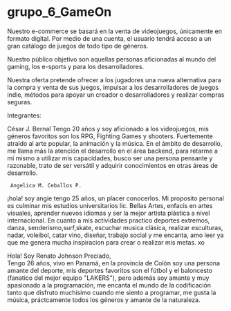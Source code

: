 # grupo_6_GameOn

Nuestro e-commerce se basará en la venta de videojuegos, únicamente en formato digital.
Por medio de una cuenta, el usuario tendrá acceso a un gran catálogo de juegos de todo tipo de géneros.

Nuestro público objetivo son aquellas personas aficionadas al mundo del gaming, los e-sports y para los desarrolladores.

Nuestra oferta pretende ofrecer a los jugadores una nueva alternativa para la compra y venta de sus juegos, impulsar a los 
desarrolladores de juegos indie, métodos para apoyar un creador o desarrolladores y realizar compras seguras.

Integrantes:

César J. Bernal
	Tengo 20 años y soy aficionado a los videojuegos, mis géneros favoritos son los RPG, Fighting Games y shooters. 
	Fuertemente atraído al arte popular, la animación y la música. En el ámbito de desarrollo, me llama más la atención
	el desarrollo en el área backend, para retarme a mí mismo a utilizar mis capacidades, busco ser una 
 	persona pensante y razonable, trato de ser versátil y adquirir conocimientos en otras áreas de desarrollo.
    
     Angelica M. Ceballos P. 
 ¡hola! soy angie tengo 25 años, un placer conocerlos.
 Mi proposito personal es culminar mis estudios universitarios lic. Bellas Artes, enfacis en artes visuales, aprender nuevos idiomas y ser la mejor artista plástica a nivel internacional. 
En cuanto a mis actividades practico deportes extremos, danza, senderismo,surf,skate, escuchar musica clásica, realizar esculturas, nadar, voleibol, catar vino, diseñar, trabajo social y me encanta, amo leer ya que me genera mucha inspiracion para crear o realizar mis metas. xo

Hola! Soy Renato Johnson Preciado,  
Tengo 26 años, vivo en Panamá, en la provincia de Colón soy una persona amante del deporte, 
mis deportes favoritos son el fútbol y el baloncesto (fanatico del mejor equipo "LAKERS"), pero además soy amante y muy
apasionado a la programación, me encanta el mundo de la codificación tanto que disfruto muchísimo cuando me siento a programar, me gusta la música, práctcamente todos los géneros y amante de la naturaleza.
